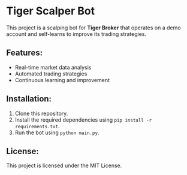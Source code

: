 # Tiger Scalper Bot

This project is a scalping bot for **Tiger Broker** that operates on a demo account and self-learns to improve its trading strategies.

## Features:
- Real-time market data analysis
- Automated trading strategies
- Continuous learning and improvement

## Installation:
1. Clone this repository.
2. Install the required dependencies using `pip install -r requirements.txt`.
3. Run the bot using `python main.py`.

## License:
This project is licensed under the MIT License.
